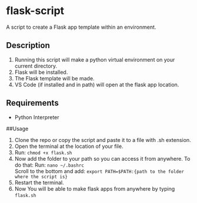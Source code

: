 # flask-script
A script to create a Flask app template within an environment.

## Description
1. Running this script will make a python virtual environment on your current directory.
2. Flask will be installed.
3. The Flask template will be made.
4. VS Code (if installed and in path) will open at the flask app location.

## Requirements
- Python Interpreter

##Usage
1. Clone the repo or copy the script and paste it to a file with .sh extension.
2. Open the terminal at the location of your file.
3. Run: ```chmod +x flask.sh```
4. Now add the folder to your path so you can access it from anywhere. To do that:
       Run: ```nano ~/.bashrc``` <br>
       Scroll to the bottom and add: ```export PATH=$PATH:{path to the folder where the script is}```
5. Restart the terminal.
6. Now You will be able to make flask apps from anywhere by typing ```flask.sh```
